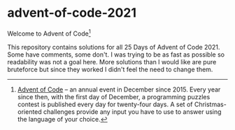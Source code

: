 # advent-of-code-2021
Welcome to Advent of Code[^aoc]

This repository contains solutions for all 25 Days of Advent of Code 2021. Some have comments, some don't. I was trying to be as fast as possible so readability was not a goal here. More solutions than I would like are pure bruteforce but since they worked I didn't feel the need to change them.


[^aoc]:
    [Advent of Code][aoc] – an annual event in December since 2015.
    Every year since then, with the first day of December, a programming puzzles contest is published every day for twenty-four days.
    A set of Christmas-oriented challenges provide any input you have to use to answer using the language of your choice.

[aoc]: https://adventofcode.com

